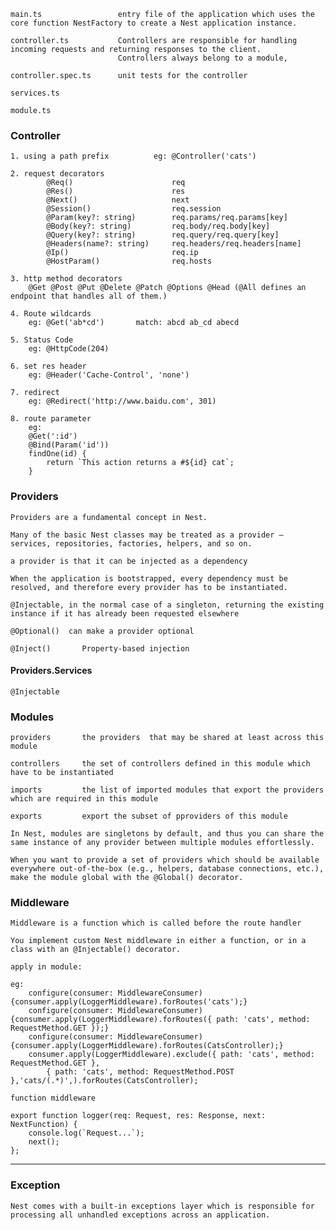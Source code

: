    main.ts                 entry file of the application which uses the core function NestFactory to create a Nest application instance.

    controller.ts           Controllers are responsible for handling incoming requests and returning responses to the client.
                            Controllers always belong to a module,

    controller.spec.ts      unit tests for the controller

    services.ts                

    module.ts               


### Controller
    1. using a path prefix          eg: @Controller('cats')

    2. request decorators
            @Req()                      req
            @Res()                      res
            @Next()                     next
            @Session()                  req.session
            @Param(key?: string)        req.params/req.params[key]
            @Body(key?: string)         req.body/req.body[key]
            @Query(key?: string)        req.query/req.query[key]
            @Headers(name?: string)     req.headers/req.headers[name]
            @Ip()                       req.ip
            @HostParam()                req.hosts

    3. http method decorators
        @Get @Post @Put @Delete @Patch @Options @Head (@All defines an endpoint that handles all of them.)

    4. Route wildcards
        eg: @Get('ab*cd')       match: abcd ab_cd abecd

    5. Status Code
        eg: @HttpCode(204)

    6. set res header
        eg: @Header('Cache-Control', 'none')

    7. redirect
        eg: @Redirect('http://www.baidu.com', 301)

    8. route parameter
        eg: 
        @Get(':id')
        @Bind(Param('id'))
        findOne(id) {
            return `This action returns a #${id} cat`;
        }


### Providers
    Providers are a fundamental concept in Nest.

    Many of the basic Nest classes may be treated as a provider – services, repositories, factories, helpers, and so on.

    a provider is that it can be injected as a dependency

    When the application is bootstrapped, every dependency must be resolved, and therefore every provider has to be instantiated. 

    @Injectable, in the normal case of a singleton, returning the existing instance if it has already been requested elsewhere

    @Optional()  can make a provider optional   

    @Inject()       Property-based injection 

#### Providers.Services
    @Injectable 


### Modules
    providers       the providers  that may be shared at least across this module

    controllers     the set of controllers defined in this module which have to be instantiated

    imports         the list of imported modules that export the providers which are required in this module

    exports         export the subset of pproviders of this module

    In Nest, modules are singletons by default, and thus you can share the same instance of any provider between multiple modules effortlessly.

    When you want to provide a set of providers which should be available everywhere out-of-the-box (e.g., helpers, database connections, etc.), make the module global with the @Global() decorator.


### Middleware

    Middleware is a function which is called before the route handler

    You implement custom Nest middleware in either a function, or in a class with an @Injectable() decorator. 

    apply in module:

    eg:
        configure(consumer: MiddlewareConsumer) {consumer.apply(LoggerMiddleware).forRoutes('cats');}
        configure(consumer: MiddlewareConsumer) {consumer.apply(LoggerMiddleware).forRoutes({ path: 'cats', method: RequestMethod.GET });}
        configure(consumer: MiddlewareConsumer) {consumer.apply(LoggerMiddleware).forRoutes(CatsController);}
        consumer.apply(LoggerMiddleware).exclude({ path: 'cats', method: RequestMethod.GET },
            { path: 'cats', method: RequestMethod.POST },'cats/(.*)',).forRoutes(CatsController);

    function middleware

    export function logger(req: Request, res: Response, next: NextFunction) {
        console.log(`Request...`);
        next();
    };

--------


### Exception
    
    Nest comes with a built-in exceptions layer which is responsible for processing all unhandled exceptions across an application.
